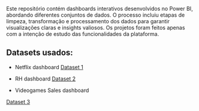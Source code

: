 Este repositório contém dashboards interativos desenvolvidos no Power BI, abordando diferentes conjuntos de dados. O processo incluiu etapas de limpeza, transformação e processamento dos dados para garantir visualizações claras e insights valiosos. Os projetos foram feitos apenas com a intenção de estudo das funcionalidades da plataforma. 

## Datasets usados:

- Netflix dashboard
<a href="https://www.kaggle.com/datasets/shivamb/netflix-shows?resource=download"> Dataset 1 </a>

- RH dashboard
<a href="https://drive.google.com/drive/folders/1l9gZP16owEf8shLEuKBa27kr4-QXrmUi?usp=drive_link"> Dataset 2 </a>

- Videogames Sales dashboard

<a href="https://www.kaggle.com/datasets/sidtwr/videogames-sales-dataset"> Dataset 3 </a>

  

  
